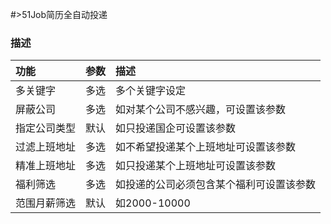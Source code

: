 #>51Job简历全自动投递
### 描述
|功能|参数|描述|
|:--|:--|:--|
|多关键字|多选|多个关键字设定|
|屏蔽公司|多选|如对某个公司不感兴趣，可设置该参数|
|指定公司类型|默认|如只投递国企可设置该参数|
|过滤上班地址|多选|如不希望投递某个上班地址可设置该参数|
|精准上班地址|多选|如只投递某个上班地址可设置该参数|
|福利筛选|多选|如投递的公司必须包含某个福利可设置该参数|
|范围月薪筛选|默认|如2000-10000|